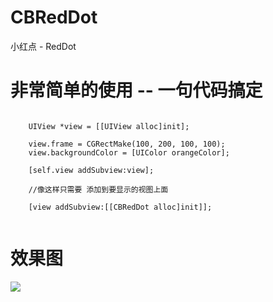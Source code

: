 # CBRedDot
小红点 - RedDot

# 非常简单的使用 -- 一句代码搞定

```

 	UIView *view = [[UIView alloc]init];
    
    view.frame = CGRectMake(100, 200, 100, 100);
    view.backgroundColor = [UIColor orangeColor];
    
    [self.view addSubview:view];
    
    //像这样只需要 添加到要显示的视图上面
  
    [view addSubview:[[CBRedDot alloc]init]];


```

# 效果图

![](https://github.com/woodjobber/CBRedDot/blob/master/reddot.gif)